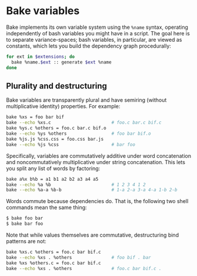 # Bake variables
Bake implements its own variable system using the `%name` syntax, operating
independently of bash variables you might have in a script. The goal here is to
separate variance-spaces; bash variables, in particular, are viewed as
constants, which lets you build the dependency graph procedurally:

```sh
for ext in $extensions; do
  bake %name.$ext :: generate $ext %name
done
```

## Plurality and destructuring
Bake variables are transparently plural and have semiring (without
multiplicative identity) properties. For example:

```sh
bake %xs = foo bar bif
bake --echo %xs.c                       # foo.c bar.c bif.c
bake %ys.c %others = foo.c bar.c bif.o
bake --echo %ys %others                 # foo bar bif.o
bake %js.js %css.css = foo.css bar.js
bake --echo %js %css                    # bar foo
```

Specifically, variables are commutatively additive under word concatenation and
noncommutatively multiplicative under string concatenation. This lets you split
any list of words by factoring:

```sh
bake a%x b%b = a1 b1 a2 b2 a3 a4 a5
bake --echo %a %b                       # 1 2 3 4 1 2
bake --echo %a-a %b-b                   # 1-a 2-a 3-a 4-a 1-b 2-b
```

Words commute because dependencies do. That is, the following two shell
commands mean the same thing:

```sh
$ bake foo bar
$ bake bar foo
```

Note that while values themselves are commutative, destructuring bind patterns
are not:

```sh
bake %xs.c %others = foo.c bar bif.c
bake --echo %xs . %others               # foo bif . bar
bake %xs %others.c = foo.c bar bif.c
bake --echo %xs . %others               # foo.c bar bif.c .
```
